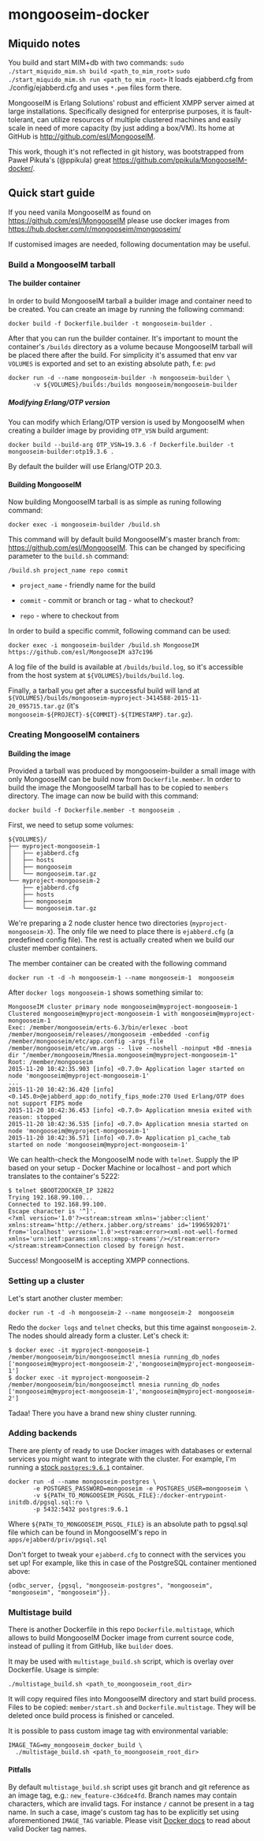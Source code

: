 # mongooseim-docker

## Miquido notes
You build and start MIM+db with two commands:
`sudo ./start_miquido_mim.sh build <path_to_mim_root>`
`sudo ./start_miquido_mim.sh run <path_to_mim_root>`
It loads ejabberd.cfg from ./config/ejabberd.cfg and uses `*.pem` files form there.

MongooseIM is Erlang Solutions' robust and efficient XMPP server aimed at large installations.
Specifically designed for enterprise purposes,
it is fault-tolerant, can utilize resources of multiple clustered machines and easily scale in need of more capacity (by just adding a box/VM).
Its home at GitHub is http://github.com/esl/MongooseIM.

This work, though it's not reflected in git history,
was bootstrapped from Paweł Pikuła's (@ppikula) great https://github.com/ppikula/MongooseIM-docker/.

## Quick start guide

If you need vanila MongooseIM as found on https://github.com/esl/MongooseIM please use docker images from
https://hub.docker.com/r/mongooseim/mongooseim/

If customised images are needed, following documentation may be useful.

### Build a MongooseIM tarball

#### The builder container

In order to build MongooseIM tarball a builder image and container need to be created.
You can create an image by running the following command:

```
docker build -f Dockerfile.builder -t mongooseim-builder .
```

After that you can run the builder container.
It's important to mount the container's `/builds` directory as a volume because MongooseIM tarball will be placed there after the build.
For simplicity it's assumed that env var `VOLUMES` is exported and set to an existing absolute path, f.e: `pwd`

```
docker run -d --name mongooseim-builder -h mongooseim-builder \
       -v ${VOLUMES}/builds:/builds mongooseim/mongooseim-builder
```

##### Modifying Erlang/OTP version

You can modify which Erlang/OTP version is used by MongooseIM when creating a builder image by providing `OTP_VSN` build argument:


```
docker build --build-arg OTP_VSN=19.3.6 -f Dockerfile.builder -t mongooseim-builder:otp19.3.6 .
```

By default the builder will use Erlang/OTP 20.3.


#### Building MongooseIM

Now building MongooseIM tarball is as simple as runing following command:
```
docker exec -i mongooseim-builder /build.sh
```

This command will by default build MongooseIM's master branch from: https://github.com/esl/MongooseIM.
This can be changed by specificing parameter to the `build.sh` command:

```
/build.sh project_name repo commit
```

* `project_name` - friendly name for the build

* `commit` - commit or branch or tag - what to checkout?

* `repo` - where to checkout from

In order to build a specific commit, following command can be used:

```
docker exec -i mongooseim-builder /build.sh MongooseIM https://github.com/esl/MongooseIM a37c196
```

A log file of the build is available at `/builds/build.log`,
so it's accessible from the host system at `${VOLUMES}/builds/build.log`.

Finally, a tarball you get after a successful build will land
at `${VOLUMES}/builds/mongooseim-myproject-3414588-2015-11-20_095715.tar.gz`
(it's `mongooseim-${PROJECT}-${COMMIT}-${TIMESTAMP}.tar.gz`).


### Creating MongooseIM containers

#### Building the image

Provided a tarball was produced by mongooseim-builder a small image with only
MongooseIM can be build now from `Dockerfile.member`. In order to build the image
the MongooseIM tarball has to be copied to `members` directory.
The image can now be build with this command:

`docker build -f Dockerfile.member -t mongooseim .`

First, we need to setup some volumes:

```
${VOLUMES}/
├── myproject-mongooseim-1
│   ├── ejabberd.cfg
│   ├── hosts
│   ├── mongooseim
│   └── mongooseim.tar.gz
└── myproject-mongooseim-2
    ├── ejabberd.cfg
    ├── hosts
    ├── mongooseim
    └── mongooseim.tar.gz
```

We're preparing a 2 node cluster hence two directories (`myproject-mongooseim-X`).
The only file we need to place there is `ejabberd.cfg` (a predefined config file).
The rest is actually created when we build our cluster member containers.

The member container can be created with the following command

```
docker run -t -d -h mongooseim-1 --name mongooseim-1  mongooseim
```

After `docker logs mongooseim-1` shows something similar to:

```
MongooseIM cluster primary node mongooseim@myproject-mongooseim-1
Clustered mongooseim@myproject-mongooseim-1 with mongooseim@myproject-mongooseim-1
Exec: /member/mongooseim/erts-6.3/bin/erlexec -boot /member/mongooseim/releases//mongooseim -embedded -config /member/mongooseim/etc/app.config -args_file /member/mongooseim/etc/vm.args -- live --noshell -noinput +Bd -mnesia dir "/member/mongooseim/Mnesia.mongooseim@myproject-mongooseim-1"
Root: /member/mongooseim
2015-11-20 10:42:35.903 [info] <0.7.0> Application lager started on node 'mongooseim@myproject-mongooseim-1'
...
2015-11-20 10:42:36.420 [info] <0.145.0>@ejabberd_app:do_notify_fips_mode:270 Used Erlang/OTP does not support FIPS mode
2015-11-20 10:42:36.453 [info] <0.7.0> Application mnesia exited with reason: stopped
2015-11-20 10:42:36.535 [info] <0.7.0> Application mnesia started on node 'mongooseim@myproject-mongooseim-1'
2015-11-20 10:42:36.571 [info] <0.7.0> Application p1_cache_tab started on node 'mongooseim@myproject-mongooseim-1'
```

We can health-check the MongooseIM node with `telnet`.
Supply the IP based on your setup - Docker Machine or localhost - and port
which translates to the container's 5222:

```
$ telnet $BOOT2DOCKER_IP 32822
Trying 192.168.99.100...
Connected to 192.168.99.100.
Escape character is '^]'.
<?xml version='1.0'?><stream:stream xmlns='jabber:client' xmlns:stream='http://etherx.jabber.org/streams' id='1996592071' from='localhost' version='1.0'><stream:error><xml-not-well-formed xmlns='urn:ietf:params:xml:ns:xmpp-streams'/></stream:error></stream:stream>Connection closed by foreign host.
```

Success! MongooseIM is accepting XMPP connections.


### Setting up a cluster

Let's start another cluster member:

```
docker run -t -d -h mongooseim-2 --name mongooseim-2  mongooseim
```

Redo the `docker logs` and `telnet` checks, but this time against `mongooseim-2`.
The nodes should already form a cluster.
Let's check it:

```
$ docker exec -it myproject-mongooseim-1 /member/mongooseim/bin/mongooseimctl mnesia running_db_nodes
['mongooseim@myproject-mongooseim-2','mongooseim@myproject-mongooseim-1']
$ docker exec -it myproject-mongooseim-2 /member/mongooseim/bin/mongooseimctl mnesia running_db_nodes
['mongooseim@myproject-mongooseim-1','mongooseim@myproject-mongooseim-2']
```

Tadaa! There you have a brand new shiny cluster running.


### Adding backends

There are plenty of ready to use Docker images with databases
or external services you might want to integrate with the cluster.
For example, I'm running a [stock `postgres:9.6.1`](https://hub.docker.com/_/postgres/) container.
```
docker run -d --name mongooseim-postgres \
       -e POSTGRES_PASSWORD=mongooseim -e POSTGRES_USER=mongooseim \
       -v ${PATH_TO_MONGOOSEIM_PGSQL_FILE}:/docker-entrypoint-initdb.d/pgsql.sql:ro \
       -p 5432:5432 postgres:9.6.1
```

Where `${PATH_TO_MONGOOSEIM_PGSQL_FILE}` is an absolute path to pgsql.sql file
which can be found in MongooseIM's repo in `apps/ejabberd/priv/pgsql.sql`

Don't forget to tweak your `ejabberd.cfg` to connect with the services you set up!
For example, like this in case of the PostgreSQL container mentioned above:

```
{odbc_server, {pgsql, "mongooseim-postgres", "mongooseim", "mongooseim", "mongooseim"}}.
```

### Multistage build

There is another Dockerfile in this repo `Dockerfile.multistage`, which allows
to build MongooseIM Docker image from current source code, instead of pulling
it from GitHub, like `builder` does.

It may be used with `multistage_build.sh` script, which is overlay over
Dockerfile. Usage is simple:

```
./multistage_build.sh <path_to_moongooseim_root_dir>
```

It will copy required files into MongooseIM directory and start build process.
Files to be copied: `member/start.sh` and `Dockerfile.multistage`. They
will be deleted once build process is finished or canceled.

It is possible to pass custom image tag with environmental variable:

```
IMAGE_TAG=my_mongooseim_docker_build \
  ./multistage_build.sh <path_to_moongooseim_root_dir>
```

#### Pitfalls

By default `multistage_build.sh` script uses git branch and git reference
as an image tag, e.g.: `new_feature-c36dce4fd`. Branch names may contain
characters, which are invalid tags. For instance `/` cannot be present
in a tag name. In such a case, image's custom tag has to be explicitly set
using aforementioned `IMAGE_TAG` variable. Please visit [Docker docs](https://docs.docker.com/engine/reference/commandline/tag/#extended-description)
to read about valid Docker tag names.
